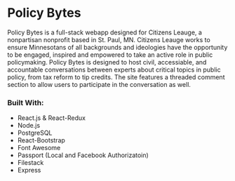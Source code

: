 # Policy Bytes

Policy Bytes is a full-stack webapp designed for Citizens Leauge, a nonpartisan nonprofit based in St. Paul, MN. Citizens Leauge works to ensure Minnesotans of all backgrounds and ideologies have the opportunity to be engaged, inspired and empowered to take an active role in public policymaking. Policy Bytes is designed to host civil, accessiable, and accountable conversations between experts about critical topics in public policy, from tax reform to tip credits. The site features a threaded comment section to allow users to participate in the conversation as well. 

### Built With: 
- React.js & React-Redux
- Node.js
- PostgreSQL
- React-Bootstrap
- Font Awesome
- Passport (Local and Facebook Authorizatoin)
- Filestack
- Express
